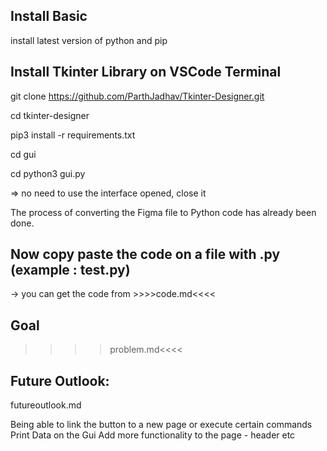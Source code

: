 ## Install Basic

install latest version of python and pip

## Install Tkinter Library on VSCode Terminal

git clone https://github.com/ParthJadhav/Tkinter-Designer.git

cd tkinter-designer

pip3 install -r requirements.txt

cd gui

cd python3 gui.py

=> no need to use the interface opened, close it 
  
  The process of converting the Figma file to Python code has already been done.
 

## Now copy paste the code on a file with .py (example : test.py)

-> you can get the code from >>>>code.md<<<<

## Goal

>>>>problem.md<<<<


## Future Outlook:

futureoutlook.md

Being able to link the button to a new page or execute certain commands
Print Data on the Gui
Add more functionality to the page - header etc






